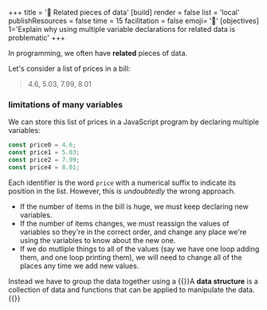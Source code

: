 +++
title = '💾 Related pieces of data'
[build]
    render = false
    list = 'local'
    publishResources = false
time = 15
facilitation = false
emoji= '🧩'
[objectives]
    1='Explain why using multiple variable declarations for related data is problematic'
+++

In programming, we often have **related** pieces of data.

Let's consider a list of prices in a bill:

> 4.6, 5.03, 7.99, 8.01

### limitations of many variables

We can store this list of prices in a JavaScript program by declaring multiple variables:

```js
const price0 = 4.6;
const price1 = 5.03;
const price2 = 7.99;
const price4 = 8.01;
```

Each identifier is the word `price` with a numerical suffix to indicate its position in the list. However, this is _undoubtedly_ the wrong approach.

- If the number of items in the bill is huge, we must keep declaring new variables.
- If the number of items changes, we must reassign the values of variables so they're in the correct order, and change any place we're using the variables to know about the new one.
- If we do mutliple things to all of the values (say we have one loop adding them, and one loop printing them), we will need to change all of the places any time we add new values.

Instead we have to group the data together using a {{<tooltip title="data structure">}}A **data structure** is a collection of data and functions that can be applied to manipulate the data.{{</tooltip>}}
